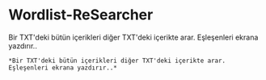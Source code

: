 # Wordlist-ReSearcher
Bir TXT'deki bütün içerikleri diğer TXT'deki içerikte arar. Eşleşenleri ekrana yazdırır..

```*Bir TXT'deki bütün içerikleri diğer TXT'deki içerikte arar. Eşleşenleri ekrana yazdırır..*```
